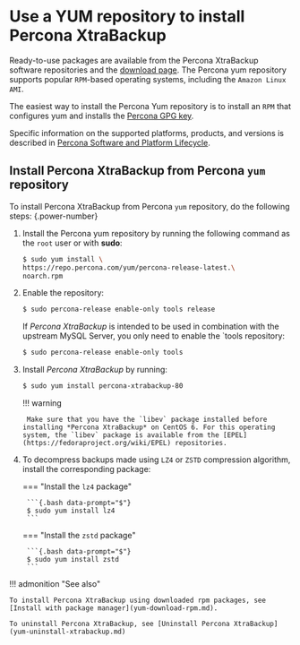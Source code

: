 # Use a YUM repository to install Percona XtraBackup

Ready-to-use packages are available from the Percona XtraBackup software
repositories and the [download page](https://www.percona.com/downloads/). The Percona yum repository supports popular `RPM`-based operating systems, including the `Amazon Linux AMI`.

The easiest way to install the Percona Yum repository is to install an `RPM` that configures yum and installs the [Percona GPG key](https://www.percona.com/downloads/RPM-GPG-KEY-percona).

Specific information on the supported platforms, products, and versions is described in [Percona Software and Platform Lifecycle](https://www.percona.com/services/policies/percona-software-platform-lifecycle#mysql).

## Install Percona XtraBackup from Percona `yum` repository

To install Percona XtraBackup from Percona `yum` repository, do the following steps:
{.power-number}

1. Install the Percona yum repository by running the following command as the `root` user or with **sudo**: 

    ```{.bash data-prompt="$"}
    $ sudo yum install \
    https://repo.percona.com/yum/percona-release-latest.\
    noarch.rpm
    ```

2. Enable the repository: 

    ```{.bash data-prompt="$"}
    $ sudo percona-release enable-only tools release
    ```

    If *Percona XtraBackup* is intended to be used in combination with
    the upstream MySQL Server, you only need to enable the `tools repository: 

    ```{.bash data-prompt="$"}
    $ sudo percona-release enable-only tools
    ```

3. Install *Percona XtraBackup* by running:

    ```{.bash data-prompt="$"}
    $ sudo yum install percona-xtrabackup-80
    ```

    !!! warning

        Make sure that you have the `libev` package installed before installing *Percona XtraBackup* on CentOS 6. For this operating system, the `libev` package is available from the [EPEL](https://fedoraproject.org/wiki/EPEL) repositories.

4. To decompress backups made using `LZ4` or `ZSTD` compression algorithm, install the corresponding package:

    === "Install the `lz4` package"

        ```{.bash data-prompt="$"}
        $ sudo yum install lz4
        ```

    === "Install the `zstd` package"

        ```{.bash data-prompt="$"}
        $ sudo yum install zstd
        ```

!!! admonition "See also"

    To install Percona XtraBackup using downloaded rpm packages, see [Install with package manager](yum-download-rpm.md).

    To uninstall Percona XtraBackup, see [Uninstall Percona XtraBackup](yum-uninstall-xtrabackup.md) 

